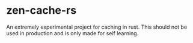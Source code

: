 # zen-cache-rs
An extremely experimental project for caching in rust. This should not be used in production and is only made for self learning.
